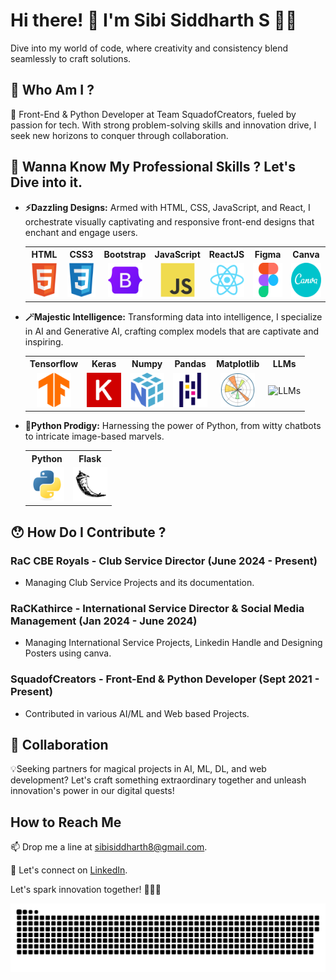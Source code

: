 # Hi there! 👋 I'm Sibi Siddharth S 🚀✨

Dive into my world of code, where creativity and consistency blend seamlessly to craft solutions.

## 🫣 Who Am I ?

🚀 Front-End & Python Developer at Team SquadofCreators, fueled by passion for tech. With strong problem-solving skills and innovation drive, I seek new horizons to conquer through collaboration.

## 💼 Wanna Know My Professional Skills ? Let's Dive into it.

  - **⚡Dazzling Designs:** Armed with HTML, CSS, JavaScript, and React, I orchestrate visually captivating and responsive front-end designs that enchant and engage users.

    <table style="width: 100%; table-layout: fixed;">
      <tr align="center">
        <th>HTML</th>
        <th>CSS3</th>
        <th>Bootstrap</th>
        <th>JavaScript</th>
        <th>ReactJS</th>
        <th>Figma</th>
        <th>Canva</th>
      </tr>
      <tr align="center">
        <td><img src="https://github.com/devicons/devicon/blob/master/icons/html5/html5-original.svg" title="HTML" alt="HTML" height="55" width="55";/></td>
        <td><img src="https://github.com/devicons/devicon/blob/master/icons/css3/css3-original.svg" title="CSS" alt="CSS" height="55" width="55";/></td>
        <td><img src="https://github.com/devicons/devicon/blob/master/icons/bootstrap/bootstrap-original.svg" title="Bootstrap" alt="Bootstrap" height="55" width="55";/></td>
        <td><img src="https://github.com/devicons/devicon/blob/master/icons/javascript/javascript-original.svg" title="JavaScript" alt="JavaScript" height="55" width="55";/></td>
        <td><img src="https://github.com/devicons/devicon/blob/master/icons/react/react-original.svg" title="ReactJS" alt="ReactJS" height="55" width="55";/></td>
        <td><img src="https://github.com/devicons/devicon/blob/master/icons/figma/figma-original.svg" title="Figma" alt="Figma" height="55" width="55";/></td>
        <td><img src="https://github.com/devicons/devicon/blob/master/icons/canva/canva-original.svg" title="Canva" alt="Canva" height="55" width="55";/></td>
      </tr>
    </table>

    
  - **🪄Majestic Intelligence:** Transforming data into intelligence, I specialize in AI and Generative AI, crafting complex models that are captivate and inspiring.

    <table style="width: 100%; table-layout: fixed;">
      <tr align="center">
        <th>Tensorflow</th>
        <th>Keras</th>
        <th>Numpy</th>
        <th>Pandas</th>
        <th>Matplotlib</th>
        <th>LLMs</th>
      </tr>
      <tr align="center">
        <td><img src="https://github.com/devicons/devicon/blob/master/icons/tensorflow/tensorflow-original.svg" title="Tensorflow" alt="Tensorflow" width="55" height="55"/></td>
        <td><img src="https://github.com/devicons/devicon/blob/master/icons/keras/keras-original.svg" title="Keras" alt="Keras" width="55" height="55"/></td>
        <td><img src="https://github.com/devicons/devicon/blob/master/icons/numpy/numpy-original.svg" title="Numpy" alt="Numpy" width="55" height="55"/></td>
        <td><img src="https://github.com/devicons/devicon/blob/master/icons/pandas/pandas-original.svg" title="Pandas" alt="Pandas" width="55" height="55"/></td>
        <td><img src="https://github.com/devicons/devicon/blob/master/icons/matplotlib/matplotlib-original.svg" title="Matplotlib" alt="Matplotlib" width="55" height="55"/></td>
        <td><img src="https://cdn-icons-png.flaticon.com/512/16806/16806660.png" title="LLMs" alt="LLMs" width="55" height="55"/></td>
      </tr>
    </table>

    
  - **🐍Python Prodigy:** Harnessing the power of Python, from witty chatbots to intricate image-based marvels.

    <table style="width: 100%; table-layout: fixed;">
      <tr align="center">
        <th>Python</th>
        <th>Flask</th>
      </tr>
      <tr align="center">
        <td><img src="https://github.com/devicons/devicon/blob/master/icons/python/python-original.svg" title="python" alt="python" width="55" height="55"/></td>
        <td><img src="https://github.com/devicons/devicon/blob/master/icons/flask/flask-original.svg" title="flask" alt="flask" width="55" height="55"/></td>
      </tr>
    </table>

## 😯 How Do I Contribute ?

### RaC CBE Royals - Club Service Director (June 2024 - Present)
- Managing Club Service Projects and its documentation.

### RaCKathirce - International Service Director & Social Media Management (Jan 2024 - June 2024)
- Managing International Service Projects, Linkedin Handle and Designing Posters using canva.

### SquadofCreators - Front-End & Python Developer (Sept 2021 - Present)
- Contributed in various AI/ML and Web based Projects.

## 🤝 Collaboration

💡Seeking partners for magical projects in AI, ML, DL, and web development? Let's craft something extraordinary together and unleash innovation's power in our digital quests!

## How to Reach Me

📫 Drop me a line at sibisiddharth8@gmail.com.

🔮 Let's connect on [LinkedIn](https://www.linkedin.com/in/sibisiddharths/).

Let's spark innovation together! 🧙‍♂️✨

<p align="center">
 <img width="1000" src="assets/github-snake.svg" alt="snake"/>
</p>